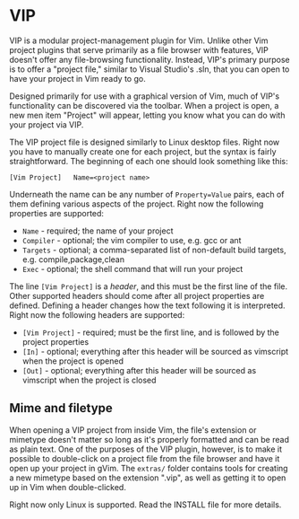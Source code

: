 VIP
===

VIP is a modular project-management plugin for Vim. Unlike other Vim project plugins that serve primarily as a file browser with features, VIP doesn't offer any file-browsing functionality. Instead, VIP's primary purpose is to offer a "project file," similar to Visual Studio's .sln, that you can open to have your project in Vim ready to go.

Designed primarily for use with a graphical version of Vim, much of VIP's functionality can be discovered via the toolbar. When a project is open, a new men item "Project" will appear, letting you know what you can do with your project via VIP.

The VIP project file is designed similarly to Linux desktop files. Right now you have to manually create one for each project, but the syntax is fairly straightforward. The beginning of each one should look something like this:

`[Vim Project]  
Name=<project name>`

Underneath the name can be any number of `Property=Value` pairs, each of them defining various aspects of the project. Right now the following properties are supported:

* `Name` - required; the name of your project
* `Compiler` - optional; the vim compiler to use, e.g. gcc or ant
* `Targets` - optional; a comma-separated list of non-default build targets, e.g. compile,package,clean
* `Exec` - optional; the shell command that will run your project

The line `[Vim Project]` is a *header*, and this must be the first line of the file. Other supported headers should come after all project properties are defined. Defining a header changes how the text following it is interpreted. Right now the following headers are supported:

* `[Vim Project]` - required; must be the first line, and is followed by the project properties
* `[In]` - optional; everything after this header will be sourced as vimscript when the project is opened
* `[Out]` - optional; everything after this header will be sourced as vimscript when the project is closed

Mime and filetype
-----------------

When opening a VIP project from inside Vim, the file's extension or mimetype doesn't matter so long as it's properly formatted and can be read as plain text. One of the purposes of the VIP plugin, however, is to make it possible to double-click on a project file from the file browser and have it open up your project in gVim. The `extras/` folder contains tools for creating a new mimetype based on the extension ".vip", as well as getting it to open up in Vim when double-clicked.

Right now only Linux is supported. Read the INSTALL file for more details.
